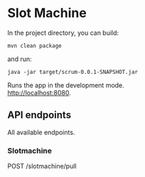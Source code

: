 # Slot Machine

In the project directory, you can build:

`mvn clean package`

and run:

`java -jar target/scrum-0.0.1-SNAPSHOT.jar`

Runs the app in the development mode.<br />
[http://localhost:8080](http://localhost:8080).


## API endpoints

All available endpoints.

### Slotmachine

POST /slotmachine/pull<br />
